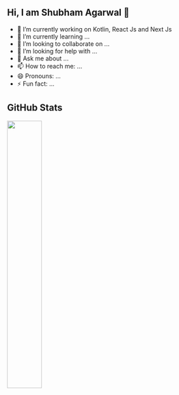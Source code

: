 ## Hi, I am Shubham Agarwal 👋

- 🔭 I’m currently working on Kotlin, React Js and Next Js
- 🌱 I’m currently learning ...
- 👯 I’m looking to collaborate on ...
- 🤔 I’m looking for help with ...
- 💬 Ask me about ...
- 📫 How to reach me: ...
- 😄 Pronouns: ...
- ⚡ Fun fact: ...

## GitHub Stats
<a href="https://codeglenn.com" style="width: 50%; max-width: 50%">
  <img align="center" src="https://github-readme-stats.vercel.app/api/top-langs/?username=ShubhamAgarwal1616&theme=tokyonight&layout=compact&langs_count=8&hide=abap" width="40%"/>
</a>
